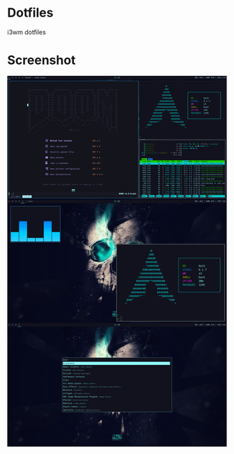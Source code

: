 # Dotfiles
i3wm dotfiles

# Screenshot
![Arch linux i3wm with polybar and rofi](https://github.com/CyanCipher/Dotfiles/blob/main/Assets/unixporn1.png?raw=true)
